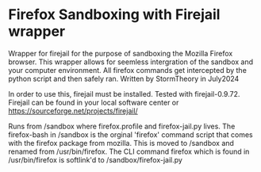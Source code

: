 # Firefox Sandboxing with Firejail wrapper
Wrapper for firejail for the purpose of sandboxing the Mozilla Firefox browser. This wrapper allows for seemless intergration of the sandbox and your computer environment. All firefox commands get intercepted by the python script and then safely ran.
Written by StormTheory in July2024

In order to use this, firejail must be installed. Tested with firejail-0.9.72. 
Firejail can be found in your local software center or https://sourceforge.net/projects/firejail/

Runs from /sandbox where firefox.profile and firefox-jail.py lives. 
The firefox-bash in /sandbox is the orginal 'firefox' command script that comes with the firefox package from mozilla. This is moved to /sandbox and renamed from /usr/bin/firefox.
The CLI command firefox which is found in /usr/bin/firefox is softlink'd to /sandbox/firefox-jail.py
